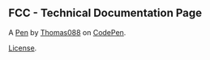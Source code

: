 FCC - Technical Documentation Page
----------------------------------


A [Pen](https://codepen.io/thomas088/pen/yLyOdqx) by [Thomas088](https://codepen.io/thomas088) on [CodePen](https://codepen.io).

[License](https://codepen.io/thomas088/pen/yLyOdqx/license).
